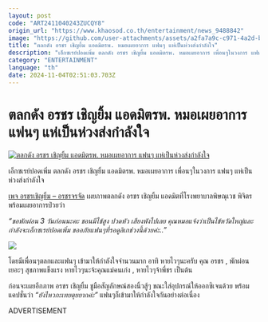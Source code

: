 ```yaml
---
layout: post
code: "ART2411040243ZUCQY8"
origin_url: "https://www.khaosod.co.th/entertainment/news_9488842"
image: "https://github.com/user-attachments/assets/a2fa7a9c-c971-4a2d-bd44-933baa8e1953"
title: "ตลกดัง อรชร เชิญยิ้ม แอดมิตรพ. หมอเผยอาการ แฟนๆ แห่เป็นห่วงส่งกำลังใจ"
description: "เอ็กซเรย์ปอดเพิ่ม ตลกดัง อรชร เชิญยิ้ม แอดมิตรพ. หมอเผยอาการ เพื่อนๆในวงการ แฟนๆ แห่เป็นห่วงส่งกำลังใจ เพจ อรชรเชิญยิ้ม - อรชรจรจัด เผยภาพตลกดัง อรชร"
category: "ENTERTAINMENT"
language: "th"
date: 2024-11-04T02:51:03.703Z
---
```


# ตลกดัง อรชร เชิญยิ้ม แอดมิตรพ. หมอเผยอาการ แฟนๆ แห่เป็นห่วงส่งกำลังใจ

[![ตลกดัง อรชร เชิญยิ้ม แอดมิตรพ. หมอเผยอาการ แฟนๆ แห่เป็นห่วงส่งกำลังใจ](https://www.khaosod.co.th/wpapp/uploads/2024/11/orachonadmit411679998.jpg "ตลกดัง อรชร เชิญยิ้ม แอดมิตรพ. หมอเผยอาการ แฟนๆ แห่เป็นห่วงส่งกำลังใจ")](https://www.khaosod.co.th/wpapp/uploads/2024/11/orachonadmit411679998.jpg)

เอ็กซเรย์ปอดเพิ่ม ตลกดัง อรชร เชิญยิ้ม แอดมิตรพ. หมอเผยอาการ เพื่อนๆในวงการ แฟนๆ แห่เป็นห่วงส่งกำลังใจ

[เพจ อรชรเชิญยิ้ม – อรชรจรจัด](https://www.facebook.com/Orachonjornjud) เผยภาพตลกดัง อรชร เชิญยิ้ม แอดมิตที่โรงพยาบาลพิษณุเวช พิจิตร พร้อมเผยอาการป่วยว่า

_“ขอพักผ่อน 3 วันก่อนนะคะ ชอนมีไข้สูง ปวดหัว เสียงพังไปเลย คุณหมอแจ้งว่าเป็นไข้หวัดใหญ่และกำลังจะเอ็กซเรย์ปอดเพิ่ม ขออภัยแฟนๆที่รอดูลิเกช่วงนี้ด้วยค่ะ..”_

[![](https://www.khaosod.co.th/wpapp/uploads/2024/11/orachonadmit4116711.jpg)](https://www.khaosod.co.th/wpapp/uploads/2024/11/orachonadmit4116711.jpg)

โดยมีเพื่อนๆตลกและแฟนๆ เข้ามาให้กำลังใจจำนวนมาก อาทิ หายไวๆนะครับ คุณ อรชร , พักผ่อนเยอะๆ สุขภาพแข็งแรง หายไวๆนะจ้ะคุณแม่คนเก่ง , หายไวๆจ้าพี่ชร เป็นต้น

ก่อนจะเผยอีกภาพ อรชร เชิญยิ้ม ชูมือสัญลักษณ์สองนิ้วสู้ๆ ขณะใส่อุปกรณ์ให้ออกซิเจนด้วย พร้อมแคปชั่นว่า _“ยังไหวกะเทยตุยยากค่ะ”_ แฟนๆก็เข้ามาให้กำลังใจกันอย่างต่อเนื่อง

ADVERTISEMENT